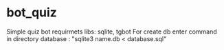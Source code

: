 # bot_quiz
Simple quiz bot
requirmets libs:
	sqlite, tgbot
For create db enter command in directory database : "sqlite3 name.db < database.sql"